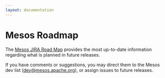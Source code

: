 ```yaml
---
layout: documentation
---
```


# Mesos Roadmap

The [Mesos JIRA Road Map](https://issues.apache.org/jira/browse/MESOS#selectedTab=com.atlassian.jira.plugin.system.project%3Aroadmap-panel) provides the most up-to-date information regarding what is planned in future releases.

If you have comments or suggestions, you may direct them to the Mesos dev list (dev@mesos.apache.org), or assign issues to future releases.
